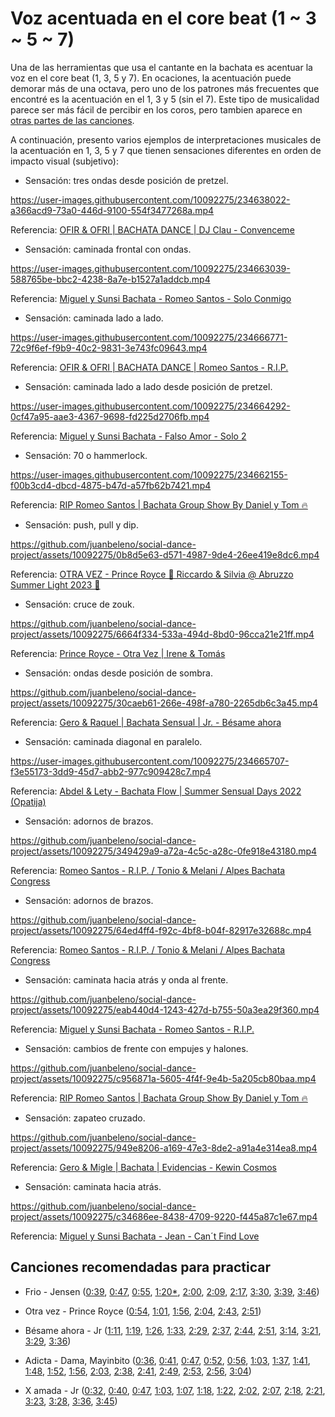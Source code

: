 # Voz acentuada en el core beat (1 ~ 3 ~ 5 ~ 7)

Una de las herramientas que usa el cantante en la bachata es acentuar la voz en el core beat (1, 3, 5 y 7). En ocaciones, la acentuación puede demorar más de una octava, pero uno de los patrones más frecuentes que encontré es la acentuación en el 1, 3 y 5 (sin el 7). Este tipo de musicalidad parece ser más fácil de percibir en los coros, pero tambien aparece en [otras partes de las canciones](https://youtu.be/Uzt3PBzObl4?t=23).

A continuación, presento varios ejemplos de interpretaciones musicales de la acentuación en 1, 3, 5 y 7 que tienen sensaciones diferentes en orden de impacto visual (subjetivo):

- Sensación: tres ondas desde posición de pretzel.

https://user-images.githubusercontent.com/10092275/234638022-a366acd9-73a0-446d-9100-554f3477268a.mp4

Referencia: [OFIR & OFRI | BACHATA DANCE | DJ Clau - Convenceme](https://youtu.be/0KCEpelo-zs?t=62)


- Sensación: caminada frontal con ondas.

https://user-images.githubusercontent.com/10092275/234663039-588765be-bbc2-4238-8a7e-b1527a1addcb.mp4

Referencia: [Miguel y Sunsi Bachata - Romeo Santos - Solo Conmigo](https://youtu.be/VuZSTF5jbIk?t=38)


- Sensación: caminada lado a lado.

https://user-images.githubusercontent.com/10092275/234666771-72c9f6ef-f9b9-40c2-9831-3e743fc09643.mp4

Referencia: [OFIR & OFRI | BACHATA DANCE | Romeo Santos - R.I.P.](https://youtu.be/cNqZMvT0ErE?t=100)


- Sensación: caminada lado a lado desde posición de pretzel.

https://user-images.githubusercontent.com/10092275/234664292-0cf47a95-aae3-4367-9698-fd225d2706fb.mp4

Referencia: [Miguel y Sunsi Bachata - Falso Amor - Solo 2](https://youtu.be/trwfDyna_Ik?t=163)


- Sensación: 70 o hammerlock.

https://user-images.githubusercontent.com/10092275/234662155-f00b3cd4-dbcd-4875-b47d-a57fb62b7421.mp4

Referencia: [RIP Romeo Santos | Bachata Group Show By Daniel y Tom 🔥](https://youtu.be/NpbH5VpIpuw?t=118)


- Sensación: push, pull y dip.

https://github.com/juanbeleno/social-dance-project/assets/10092275/0b8d5e63-d571-4987-9de4-26ee419e8dc6.mp4

Referencia: [OTRA VEZ - Prince Royce 🔱 Riccardo & Silvia @ Abruzzo Summer Light 2023 🔱](https://youtu.be/8GQVYo90_kA?t=53)


- Sensación: cruce de zouk.

https://github.com/juanbeleno/social-dance-project/assets/10092275/6664f334-533a-494d-8bd0-96cca21e21ff.mp4

Referencia: [Prince Royce - Otra Vez | Irene & Tomás](https://www.youtube.com/shorts/7aM1EOEQVOM)


- Sensación: ondas desde posición de sombra.

https://github.com/juanbeleno/social-dance-project/assets/10092275/30caeb61-266e-498f-a780-2265db6c3a45.mp4

Referencia: [Gero & Raquel | Bachata Sensual | Jr. - Bésame ahora](https://youtu.be/uHlpnRcgtAo?t=192)


- Sensación: caminada diagonal en paralelo.

https://user-images.githubusercontent.com/10092275/234665707-f3e55173-3dd9-45d7-abb2-977c909428c7.mp4

Referencia: [Abdel & Lety - Bachata Flow | Summer Sensual Days 2022 (Opatija)](https://youtu.be/hoXS0HM8sL8?t=98)


- Sensación: adornos de brazos.

https://github.com/juanbeleno/social-dance-project/assets/10092275/349429a9-a72a-4c5c-a28c-0fe918e43180.mp4

Referencia: [Romeo Santos - R.I.P. / Tonio & Melani / Alpes Bachata Congress](https://youtu.be/4j6ZtCzsKoc?t=32)


- Sensación: adornos de brazos.

https://github.com/juanbeleno/social-dance-project/assets/10092275/64ed4ff4-f92c-4bf8-b04f-82917e32688c.mp4

Referencia: [Romeo Santos - R.I.P. / Tonio & Melani / Alpes Bachata Congress](https://youtu.be/4j6ZtCzsKoc?t=39)


- Sensación: caminata hacia atrás y onda al frente.

https://github.com/juanbeleno/social-dance-project/assets/10092275/eab440d4-1243-427d-b755-50a3ea29f360.mp4

Referencia: [Miguel y Sunsi Bachata - Romeo Santos - R.I.P.](https://youtu.be/h98TLr9psgs?t=98)


- Sensación: cambios de frente con empujes y halones.

https://github.com/juanbeleno/social-dance-project/assets/10092275/c956871a-5605-4f4f-9e4b-5a205cb80baa.mp4

Referencia: [RIP Romeo Santos | Bachata Group Show By Daniel y Tom 🔥](https://youtu.be/NpbH5VpIpuw?t=25)


- Sensación: zapateo cruzado.

https://github.com/juanbeleno/social-dance-project/assets/10092275/949e8206-a169-47e3-8de2-a91a4e314ea8.mp4

Referencia: [Gero & Migle | Bachata | Evidencias - Kewin Cosmos](https://youtu.be/kHetxLtjNPs?si=f7ogFUOZZ-9_TfbC&t=102)


- Sensación: caminata hacia atrás.

https://github.com/juanbeleno/social-dance-project/assets/10092275/c34686ee-8438-4709-9220-f445a87c1e67.mp4

Referencia: [Miguel y Sunsi Bachata - Jean - Can´t Find Love](https://youtu.be/DSLQ77bOLMU?si=SUD2zjSfwfaeW8rG&t=138)


## Canciones recomendadas para practicar

- Frio - Jensen ([0:39](https://youtu.be/8NhQZLW-4C0?t=39), [0:47](https://youtu.be/8NhQZLW-4C0?t=47), [0:55](https://youtu.be/8NhQZLW-4C0?t=55), [1:20*](https://youtu.be/8NhQZLW-4C0?t=80), [2:00](https://youtu.be/8NhQZLW-4C0?t=120), [2:09](https://youtu.be/8NhQZLW-4C0?t=129), [2:17](https://youtu.be/8NhQZLW-4C0?t=137), [3:30](https://youtu.be/8NhQZLW-4C0?t=210), [3:39](https://youtu.be/8NhQZLW-4C0?t=219), [3:46](https://youtu.be/8NhQZLW-4C0?t=226))

- Otra vez - Prince Royce ([0:54](https://youtu.be/6RENya8IoT4?t=54), [1:01](https://youtu.be/6RENya8IoT4?t=61), [1:56](https://youtu.be/6RENya8IoT4?t=116), [2:04](https://youtu.be/6RENya8IoT4?t=124), [2:43](https://youtu.be/6RENya8IoT4?t=163), [2:51](https://youtu.be/6RENya8IoT4?t=171))

- Bésame ahora - Jr ([1:11](https://youtu.be/xr1MXo5lvxw?t=71), [1:19](https://youtu.be/xr1MXo5lvxw?t=79), [1:26](https://youtu.be/xr1MXo5lvxw?t=86), [1:33](https://youtu.be/xr1MXo5lvxw?t=93), [2:29](https://youtu.be/xr1MXo5lvxw?t=149), [2:37](https://youtu.be/xr1MXo5lvxw?t=157), [2:44](https://youtu.be/xr1MXo5lvxw?t=164), [2:51](https://youtu.be/xr1MXo5lvxw?t=171), [3:14](https://youtu.be/xr1MXo5lvxw?t=194), [3:21](https://youtu.be/xr1MXo5lvxw?t=201), [3:29](https://youtu.be/xr1MXo5lvxw?t=209), [3:36](https://youtu.be/xr1MXo5lvxw?t=216))

- Adicta - Dama, Mayinbito ([0:36](https://youtu.be/qvljMACH_PA?t=36), [0:41](https://youtu.be/qvljMACH_PA?t=41), [0:47](https://youtu.be/qvljMACH_PA?t=47), [0:52](https://youtu.be/qvljMACH_PA?t=52), [0:56](https://youtu.be/qvljMACH_PA?t=56), [1:03](https://youtu.be/qvljMACH_PA?t=63), [1:37](https://youtu.be/qvljMACH_PA?t=97), [1:41](https://youtu.be/qvljMACH_PA?t=101), [1:48](https://youtu.be/qvljMACH_PA?t=108), [1:52](https://youtu.be/qvljMACH_PA?t=112), [1:56](https://youtu.be/qvljMACH_PA?t=116), [2:03](https://youtu.be/qvljMACH_PA?t=123), [2:38](https://youtu.be/qvljMACH_PA?t=158), [2:41](https://youtu.be/qvljMACH_PA?t=161), [2:49](https://youtu.be/qvljMACH_PA?t=169), [2:53](https://youtu.be/qvljMACH_PA?t=173), [2:56](https://youtu.be/qvljMACH_PA?t=176), [3:04](https://youtu.be/qvljMACH_PA?t=184))

- X amada - Jr ([0:32](https://youtu.be/MkPqcY_C8mU?t=32), [0:40](https://youtu.be/MkPqcY_C8mU?t=40), [0:47](https://youtu.be/MkPqcY_C8mU?t=47), [1:03](https://youtu.be/MkPqcY_C8mU?t=48), [1:07](https://youtu.be/MkPqcY_C8mU?t=67), [1:18](https://youtu.be/MkPqcY_C8mU?t=78), [1:22](https://youtu.be/MkPqcY_C8mU?t=82), [2:02](https://youtu.be/MkPqcY_C8mU?t=82), [2:07](https://youtu.be/MkPqcY_C8mU?t=82), [2:18](https://youtu.be/MkPqcY_C8mU?t=138), [2:21](https://youtu.be/MkPqcY_C8mU?t=141), [3:23](https://youtu.be/MkPqcY_C8mU?t=203), [3:28](https://youtu.be/MkPqcY_C8mU?t=208), [3:36](https://youtu.be/MkPqcY_C8mU?t=216), [3:45](https://youtu.be/MkPqcY_C8mU?t=225))
